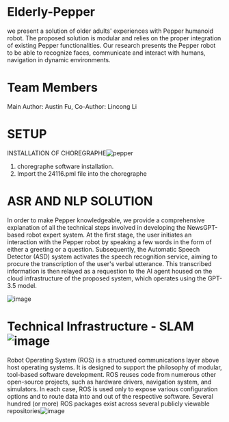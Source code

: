# Elderly-Pepper
we present a solution of older adults' experiences with Pepper humanoid robot. The proposed solution is modular and relies on the proper integration of existing Pepper functionalities. Our research presents the Pepper robot to be able to recognize faces, communicate and interact with humans, navigation in dynamic environments.

# Team Members
Main Author: Austin Fu, Co-Author: Lincong Li


# SETUP 
INSTALLATION OF CHOREGRAPHE![pepper](https://github.com/AustinAllen/Elderly-Pepper/assets/7984036/28d8cf18-0852-4ce4-9146-e81c7005af70)

1. choregraphe software installation.
2. Import the 24116.pml file into the choregraphe

# ASR AND NLP SOLUTION
In order to make Pepper knowledgeable, we provide a comprehensive explanation of all the technical steps involved in developing the NewsGPT-based robot expert system. At the first stage, the user initiates an interaction with the Pepper robot by speaking a few words in the form of either a greeting or a question. Subsequently, the Automatic Speech Detector (ASD) system activates the speech recognition service, aiming to procure the transcription of the user's verbal utterance. This transcribed information is then relayed as a requestion to the AI agent housed on the cloud infrastructure of the proposed system, which operates using the GPT-3.5 model.

	 
![image](https://github.com/AustinAllen/Elderly-Pepper/assets/7984036/15e8b6ea-747d-47ac-bee2-b2113cd1dd52)

# Technical Infrastructure - SLAM![image](https://github.com/AustinAllen/Elderly-Pepper/assets/7984036/85c53294-4031-479d-8c14-6de7b2416211)
Robot Operating System (ROS) is a structured communications layer above host operating systems. It is designed to support the philosophy of modular, tool-based software development. ROS reuses code from numerous other open-source projects, such as hardware drivers, navigation system, and simulators. In each case, ROS is used only to expose various configuration options and to route data into and out of the respective software. Several hundred (or more) ROS packages exist across several publicly viewable repositories![image](https://github.com/AustinAllen/Elderly-Pepper/assets/7984036/fb79c7dc-7819-45ee-a017-a65dbdfee47f)
